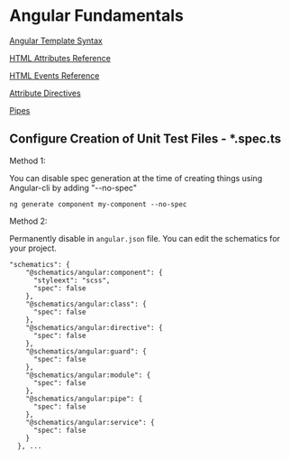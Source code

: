 # Angular Fundamentals

[Angular Template Syntax](https://angular.io/guide/template-syntax)

[HTML Attributes Reference](https://www.w3schools.com/tags/ref_attributes.asp)

[HTML Events Reference](https://www.w3schools.com/tags/ref_eventattributes.asp)

[Attribute Directives](https://angular.io/guide/attribute-directives)

[Pipes](https://angular.io/guide/pipes)

## Configure Creation of Unit Test Files - \*.spec.ts

Method 1:

You can disable spec generation at the time of creating things using Angular-cli by adding "--no-spec"

```
ng generate component my-component --no-spec
```

Method 2:

Permanently disable in `angular.json` file. You can edit the schematics for your project.

```
"schematics": {
    "@schematics/angular:component": {
      "styleext": "scss",
      "spec": false
    },
    "@schematics/angular:class": {
      "spec": false
    },
    "@schematics/angular:directive": {
      "spec": false
    },
    "@schematics/angular:guard": {
      "spec": false
    },
    "@schematics/angular:module": {
      "spec": false
    },
    "@schematics/angular:pipe": {
      "spec": false
    },
    "@schematics/angular:service": {
      "spec": false
    }
  }, ...
```

